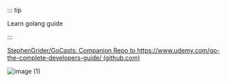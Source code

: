::: tip

Learn golang guide

:::

[StephenGrider/GoCasts: Companion Repo to https://www.udemy.com/go-the-complete-developers-guide/ (github.com)](https://github.com/StephenGrider/GoCasts)

![image (1)](https://gitee.com/q10viking/PictureRepos/raw/master/images//202112071627577.jpg)

